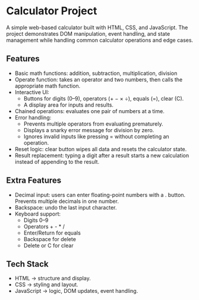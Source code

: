 # Calculator Project

A simple web-based calculator built with HTML, CSS, and JavaScript. The project demonstrates DOM manipulation, event handling, and state management while handling common calculator operations and edge cases.

## Features
- Basic math functions: addition, subtraction, multiplication, division
- Operate function: takes an operator and two numbers, then calls the appropriate math function.
- Interactive UI:
    * Buttons for digits (0–9), operators (+ − × ÷), equals (=), clear (C).
    * A display area for inputs and results.
- Chained operations: evaluates one pair of numbers at a time.
- Error handling:
    * Prevents multiple operators from evaluating prematurely.
    * Displays a snarky error message for division by zero.
    * Ignores invalid inputs like pressing = without completing an operation.
- Reset logic: clear button wipes all data and resets the calculator state.
- Result replacement: typing a digit after a result starts a new calculation instead of appending to the result.

## Extra Features
- Decimal input: users can enter floating-point numbers with a . button. Prevents multiple decimals in one number.
- Backspace: undo the last input character.
- Keyboard support:
    * Digits 0–9
    * Operators + - * /
    * Enter/Return for equals
    * Backspace for delete
    * Delete or C for clear

## Tech Stack
- HTML → structure and display.
- CSS → styling and layout.
- JavaScript → logic, DOM updates, event handling.